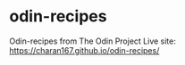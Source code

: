 # odin-recipes
Odin-recipes from The Odin Project
Live site:
https://charan167.github.io/odin-recipes/